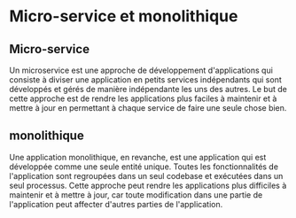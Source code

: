 # Micro-service et monolithique

## Micro-service

Un microservice est une approche de développement d'applications qui consiste à diviser une application en petits services indépendants qui sont développés et gérés de manière indépendante les uns des autres. Le but de cette approche est de rendre les applications plus faciles à maintenir et à mettre à jour en permettant à chaque service de faire une seule chose bien.

## monolithique

Une application monolithique, en revanche, est une application qui est développée comme une seule entité unique. Toutes les fonctionnalités de l'application sont regroupées dans un seul codebase et exécutées dans un seul processus. Cette approche peut rendre les applications plus difficiles à maintenir et à mettre à jour, car toute modification dans une partie de l'application peut affecter d'autres parties de l'application.
